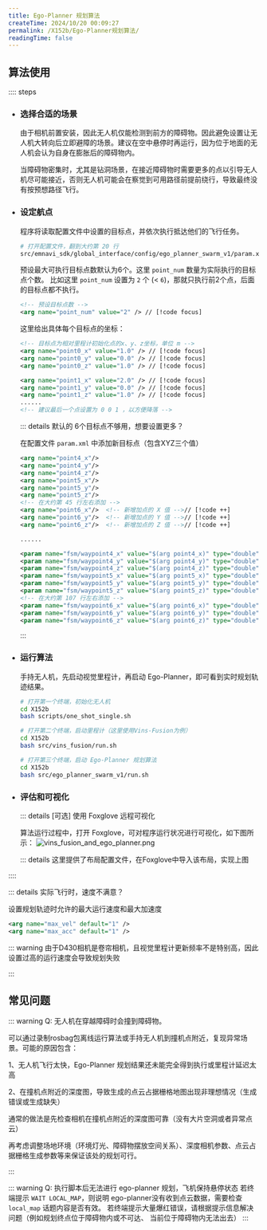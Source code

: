 ```yaml
---
title: Ego-Planner 规划算法
createTime: 2024/10/20 00:09:27
permalink: /X152b/Ego-Planner规划算法/
readingTime: false
---
```


## 算法使用

:::: steps

- ### 选择合适的场景
    由于相机前置安装，因此无人机仅能检测到前方的障碍物。因此避免设置让无人机大转向后立即避障的场景。建议在空中悬停时再运行，因为位于地面的无人机会认为自身在膨胀后的障碍物内。

    当障碍物密集时，尤其是钻洞场景，在接近障碍物时需要更多的点以引导无人机尽可能接近，否则无人机可能会在察觉到可用路径前提前绕行，导致最终没有按预想路径飞行。
    <!-- TODO(Derkai): 这里需要更新一个视频对比不同障碍物、膨胀系数的影响 -->
    
- ### 设定航点
    程序将读取配置文件中设置的目标点，并依次执行抵达他们的飞行任务。
    ```bash
    # 打开配置文件，翻到大约第 20 行
    src/emnavi_sdk/global_interface/config/ego_planner_swarm_v1/param.xml
    ```

    预设最大可执行目标点数默认为6个。这里 `point_num` 数量为实际执行的目标点个数。
    比如这里 `point_num` 设置为 `2` 个 (< `6`)，那就只执行前2个点，后面的目标点都不执行。
    ```xml
    <!-- 预设目标点数 -->
    <arg name="point_num" value="2" /> // [!code focus]
    ```

    这里给出具体每个目标点的坐标：
    ```xml
    <!-- 目标点为相对里程计初始化点的x、y、z坐标，单位 m -->
    <arg name="point0_x" value="1.0" /> // [!code focus]
    <arg name="point0_y" value="0.0" /> // [!code focus]
    <arg name="point0_z" value="1.0" /> // [!code focus]

    <arg name="point1_x" value="2.0" /> // [!code focus]
    <arg name="point1_y" value="0.0" /> // [!code focus]
    <arg name="point1_z" value="1.0" /> // [!code focus]
    ......
    <!-- 建议最后一个点设置为 0 0 1 ，以方便降落 -->
    ```
    ::: details 默认的 6个目标点不够用，想要设置更多？

    在配置文件 `param.xml` 中添加新目标点（包含XYZ三个值）
    ```xml
    <arg name="point4_x"/> 
    <arg name="point4_y"/> 
    <arg name="point4_z"/> 
    <arg name="point5_x"/> 
    <arg name="point5_y"/> 
    <arg name="point5_z"/> 
    <!-- 在大约第 45 行左右添加 -->
    <arg name="point6_x"/>  <!-- 新增加点的 X 值 -->// [!code ++]
    <arg name="point6_y"/>  <!-- 新增加点的 Y 值 -->// [!code ++]
    <arg name="point6_z"/>  <!-- 新增加点的 Z 值 -->// [!code ++]

    ......

    <param name="fsm/waypoint4_x" value="$(arg point4_x)" type="double"/>
    <param name="fsm/waypoint4_y" value="$(arg point4_y)" type="double"/>
    <param name="fsm/waypoint4_z" value="$(arg point4_z)" type="double"/>
    <param name="fsm/waypoint5_x" value="$(arg point5_x)" type="double"/>
    <param name="fsm/waypoint5_y" value="$(arg point5_y)" type="double"/>
    <param name="fsm/waypoint5_z" value="$(arg point5_z)" type="double"/>
    <!-- 在大约第 107 行左右添加 -->
    <param name="fsm/waypoint6_x" value="$(arg point6_x)" type="double"/>  <!-- 新增加点的 X -->// [!code ++]
    <param name="fsm/waypoint6_y" value="$(arg point6_y)" type="double"/>  <!-- 新增加点的 Y -->// [!code ++]
    <param name="fsm/waypoint6_z" value="$(arg point6_z)" type="double"/>  <!-- 新增加点的 Z -->// [!code ++]

    ```

    :::

- ### 运行算法
    手持无人机，先启动视觉里程计，再启动 Ego-Planner，即可看到实时规划轨迹结果。
    ```bash
    # 打开第一个终端，初始化无人机
    cd X152b
    bash scripts/one_shot_single.sh

    # 打开第二个终端，启动里程计（这里使用Vins-Fusion为例）
    cd X152b
    bash src/vins_fusion/run.sh

    # 打开第三个终端，启动 Ego-Planner 规划算法
    cd X152b
    bash src/ego_planner_swarm_v1/run.sh
    ```

- ### 评估和可视化
    ::: details [可选] 使用 Foxglove 远程可视化

    算法运行过程中，打开 Foxglove，可对程序运行状况进行可视化，如下图所示：
    ![vins_fusion_and_ego_planner.png](https://emnavi-doc-img.oss-cn-beijing.aliyuncs.com/emnavi_assets/intro/vins_fusion_and_ego_planner.png)

    ::: details 这里提供了布局配置文件，在Foxglove中导入该布局，实现上图
    <LinkCard title="点击下载本例中的 Foxglove 布局图（需解压后导入）" href="https://emnavi-doc-img.oss-cn-beijing.aliyuncs.com/emnavi_video/intro/foxglove_VINS-Fusion.zip" > </LinkCard>

::::

::: details 实际飞行时，速度不满意？

设置规划轨迹时允许的最大运行速度和最大加速度
```xml
<arg name="max_vel" default="1" />
<arg name="max_acc" default="1" />
```
::: warning 由于D430相机是卷帘相机，且视觉里程计更新频率不是特别高，因此设置过高的运行速度会导致规划失败

:::


## 常见问题

::: warning Q: 无人机在穿越障碍时会撞到障碍物。

可以通过录制rosbag包离线运行算法或手持无人机到撞机点附近，复现异常场景。可能的原因包含：

1、无人机飞行太快，Ego-Planner 规划结果还未能完全得到执行或里程计延迟太高

2、在撞机点附近的深度图，导致生成的点云占据栅格地图出现非理想情况（生成错误或生成缺失）

通常的做法是先检查相机在撞机点附近的深度图可靠（没有大片空洞或者异常点云）

再考虑调整场地环境（环境灯光、障碍物摆放空间关系）、深度相机参数、点云占据栅格生成参数等来保证该处的规划可行。

:::

::: warning Q: 执行脚本后无法进行 ego-planner 规划，飞机保持悬停状态
若终端提示 `WAIT LOCAL_MAP`，则说明 ego-planner没有收到点云数据，需要检查 `local_map` 话题内容是否有效。
若终端提示大量爆红错误，请根据提示信息解决问题（例如规划终点位于障碍物内或不可达、 当前位于障碍物内无法出去）
:::